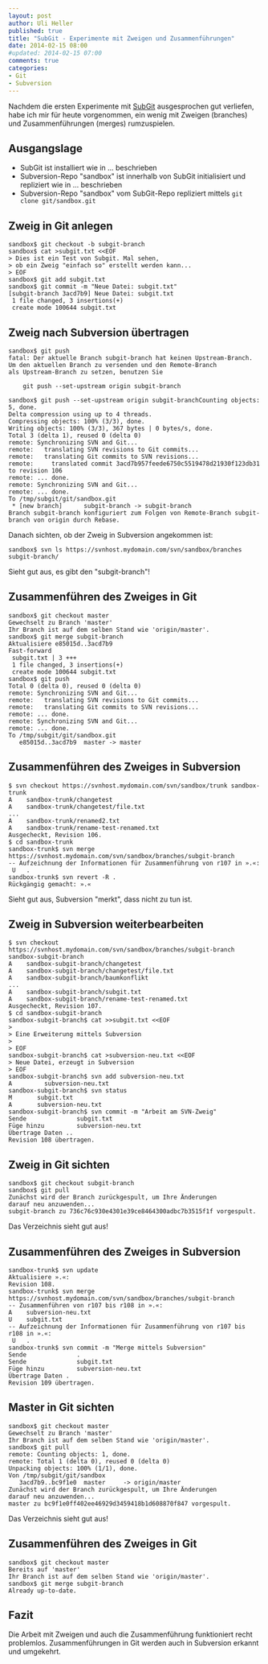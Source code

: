 ```yaml
---
layout: post
author: Uli Heller
published: true
title: "SubGit - Experimente mit Zweigen und Zusammenführungen"
date: 2014-02-15 08:00
#updated: 2014-02-15 07:00
comments: true
categories: 
- Git
- Subversion
---
```


Nachdem die ersten Experimente mit 
 [SubGit](http://subgit.com)
ausgesprochen gut verliefen, habe ich mir für heute vorgenommen,
ein wenig mit Zweigen (branches) und Zusammenführungen (merges)
rumzuspielen.

<!-- more -->

Ausgangslage
------------

* SubGit ist installiert wie in ... beschrieben
* Subversion-Repo "sandbox" ist innerhalb von SubGit initialisiert und repliziert wie in ... beschrieben
* Subversion-Repo "sandbox" vom SubGit-Repo repliziert mittels `git clone git/sandbox.git`

Zweig in Git anlegen
--------------------

```
sandbox$ git checkout -b subgit-branch
sandbox$ cat >subgit.txt <<EOF
> Dies ist ein Test von Subgit. Mal sehen,
> ob ein Zweig "einfach so" erstellt werden kann...
> EOF
sandbox$ git add subgit.txt
sandbox$ git commit -m "Neue Datei: subgit.txt" 
[subgit-branch 3acd7b9] Neue Datei: subgit.txt
 1 file changed, 3 insertions(+)
 create mode 100644 subgit.txt
```

Zweig nach Subversion übertragen
--------------------------------

```
sandbox$ git push
fatal: Der aktuelle Branch subgit-branch hat keinen Upstream-Branch.
Um den aktuellen Branch zu versenden und den Remote-Branch
als Upstream-Branch zu setzen, benutzen Sie

    git push --set-upstream origin subgit-branch

sandbox$ git push --set-upstream origin subgit-branchCounting objects: 5, done.
Delta compression using up to 4 threads.
Compressing objects: 100% (3/3), done.
Writing objects: 100% (3/3), 367 bytes | 0 bytes/s, done.
Total 3 (delta 1), reused 0 (delta 0)
remote: Synchronizing SVN and Git...
remote:   translating SVN revisions to Git commits...
remote:   translating Git commits to SVN revisions...
remote:     translated commit 3acd7b957feede6750c5519478d21930f123db31 to revision 106
remote: ... done.
remote: Synchronizing SVN and Git...
remote: ... done.
To /tmp/subgit/git/sandbox.git
 * [new branch]      subgit-branch -> subgit-branch
Branch subgit-branch konfiguriert zum Folgen von Remote-Branch subgit-branch von origin durch Rebase.
```

Danach sichten, ob der Zweig in Subversion angekommen ist:

```
sandbox$ svn ls https://svnhost.mydomain.com/svn/sandbox/branches
subgit-branch/
```

Sieht gut aus, es gibt den "subgit-branch"!

Zusammenführen des Zweiges in Git
---------------------------------

```
sandbox$ git checkout master
Gewechselt zu Branch 'master'
Ihr Branch ist auf dem selben Stand wie 'origin/master'.
sandbox$ git merge subgit-branch
Aktualisiere e85015d..3acd7b9
Fast-forward
 subgit.txt | 3 +++
 1 file changed, 3 insertions(+)
 create mode 100644 subgit.txt
sandbox$ git push
Total 0 (delta 0), reused 0 (delta 0)
remote: Synchronizing SVN and Git...
remote:   translating SVN revisions to Git commits...
remote:   translating Git commits to SVN revisions...
remote: ... done.
remote: Synchronizing SVN and Git...
remote: ... done.
To /tmp/subgit/git/sandbox.git
   e85015d..3acd7b9  master -> master
```

Zusammenführen des Zweiges in Subversion
----------------------------------------

```
$ svn checkout https://svnhost.mydomain.com/svn/sandbox/trunk sandbox-trunk
A    sandbox-trunk/changetest
A    sandbox-trunk/changetest/file.txt
...
A    sandbox-trunk/renamed2.txt
A    sandbox-trunk/rename-test-renamed.txt
Ausgecheckt, Revision 106.
$ cd sandbox-trunk
sandbox-trunk$ svn merge https://svnhost.mydomain.com/svn/sandbox/branches/subgit-branch
-- Aufzeichnung der Informationen für Zusammenführung von r107 in ».«:
 U   .
sandbox-trunk$ svn revert -R .
Rückgängig gemacht: ».«
```

Sieht gut aus, Subversion "merkt", dass nicht zu tun ist.

Zweig in Subversion weiterbearbeiten
------------------------------------

```
$ svn checkout https://svnhost.mydomain.com/svn/sandbox/branches/subgit-branch sandbox-subgit-branch
A    sandbox-subgit-branch/changetest
A    sandbox-subgit-branch/changetest/file.txt
A    sandbox-subgit-branch/baumkonflikt
...
A    sandbox-subgit-branch/subgit.txt
A    sandbox-subgit-branch/rename-test-renamed.txt
Ausgecheckt, Revision 107.
$ cd sandbox-subgit-branch
sandbox-subgit-branch$ cat >>subgit.txt <<EOF
> 
> Eine Erweiterung mittels Subversion
> 
> EOF
sandbox-subgit-branch$ cat >subversion-neu.txt <<EOF
> Neue Datei, erzeugt in Subversion
> EOF
sandbox-subgit-branch$ svn add subversion-neu.txt 
A         subversion-neu.txt
sandbox-subgit-branch$ svn status
M       subgit.txt
A       subversion-neu.txt
sandbox-subgit-branch$ svn commit -m "Arbeit am SVN-Zweig"
Sende              subgit.txt
Füge hinzu         subversion-neu.txt
Übertrage Daten ..
Revision 108 übertragen.
```

Zweig in Git sichten
--------------------

```
sandbox$ git checkout subgit-branch
sandbox$ git pull
Zunächst wird der Branch zurückgespult, um Ihre Änderungen
darauf neu anzuwenden...
subgit-branch zu 736c76c930e4301e39ce8464300adbc7b3515f1f vorgespult.
```

Das Verzeichnis sieht gut aus!

Zusammenführen des Zweiges in Subversion
----------------------------------------

```
sandbox-trunk$ svn update
Aktualisiere ».«:
Revision 108.
sandbox-trunk$ svn merge https://svnhost.mydomain.com/svn/sandbox/branches/subgit-branch
-- Zusammenführen von r107 bis r108 in ».«:
A    subversion-neu.txt
U    subgit.txt
-- Aufzeichnung der Informationen für Zusammenführung von r107 bis r108 in ».«:
 U   .
sandbox-trunk$ svn commit -m "Merge mittels Subversion"
Sende              .
Sende              subgit.txt
Füge hinzu         subversion-neu.txt
Übertrage Daten .
Revision 109 übertragen.
```

Master in Git sichten
--------------------

```
sandbox$ git checkout master
Gewechselt zu Branch 'master'
Ihr Branch ist auf dem selben Stand wie 'origin/master'.
sandbox$ git pull
remote: Counting objects: 1, done.
remote: Total 1 (delta 0), reused 0 (delta 0)
Unpacking objects: 100% (1/1), done.
Von /tmp/subgit/git/sandbox
   3acd7b9..bc9f1e0  master     -> origin/master
Zunächst wird der Branch zurückgespult, um Ihre Änderungen
darauf neu anzuwenden...
master zu bc9f1e0ff402ee46929d3459418b1d608870f847 vorgespult.
```

Das Verzeichnis sieht gut aus!

Zusammenführen des Zweiges in Git
---------------------------------

```
sandbox$ git checkout master
Bereits auf 'master'
Ihr Branch ist auf dem selben Stand wie 'origin/master'.
sandbox$ git merge subgit-branch
Already up-to-date.
```

Fazit
-----

Die Arbeit mit Zweigen und auch die Zusammenführung funktioniert
recht problemlos. Zusammenführungen in Git werden auch in Subversion
erkannt und umgekehrt.
